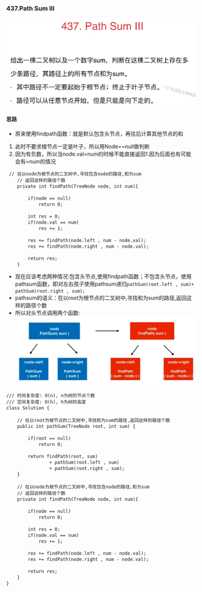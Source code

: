 ### 437.Path Sum III
![image](assets/clipboard-1540363383291.png)

#### 思路
- 原来使用findpath函数：就是默认包含头节点，再往后计算其他节点的和
1. 此时不要求根节点一定是叶子，所以用Node==null做判断
2. 因为有负数，所以当node.val=num的时候不能直接返回1.因为后面也有可能会有=num的情况
```
 // 在以node为根节点的二叉树中,寻找包含node的路径,和为sum
    // 返回这样的路径个数
    private int findPath(TreeNode node, int num){

        if(node == null)
            return 0;

        int res = 0;
        if(node.val == num)
            res += 1;

        res += findPath(node.left , num - node.val);
        res += findPath(node.right , num - node.val);

        return res;
    }
```

- 现在应该考虑两种情况:包含头节点,使用findpath函数；不包含头节点，使用pathsum函数，即对左右孩子使用pathsum递归`pathSum(root.left , sum)+ pathSum(root.right , sum);`
- pathsum的语义：在以root为根节点的二叉树中,寻找和为sum的路径,返回这样的路径个数
- 所以对头节点调用两个函数:
![image](assets/clipboard-1540363387212.png)


```
/// 时间复杂度: O(n), n为树的节点个数
/// 空间复杂度: O(h), h为树的高度
class Solution {

    // 在以root为根节点的二叉树中,寻找和为sum的路径,返回这样的路径个数
    public int pathSum(TreeNode root, int sum) {

        if(root == null)
            return 0;

        return findPath(root, sum)
                + pathSum(root.left , sum)
                + pathSum(root.right , sum);
    }

    // 在以node为根节点的二叉树中,寻找包含node的路径,和为sum
    // 返回这样的路径个数
    private int findPath(TreeNode node, int num){

        if(node == null)
            return 0;

        int res = 0;
        if(node.val == num)
            res += 1;

        res += findPath(node.left , num - node.val);
        res += findPath(node.right , num - node.val);

        return res;
    }
}
```

